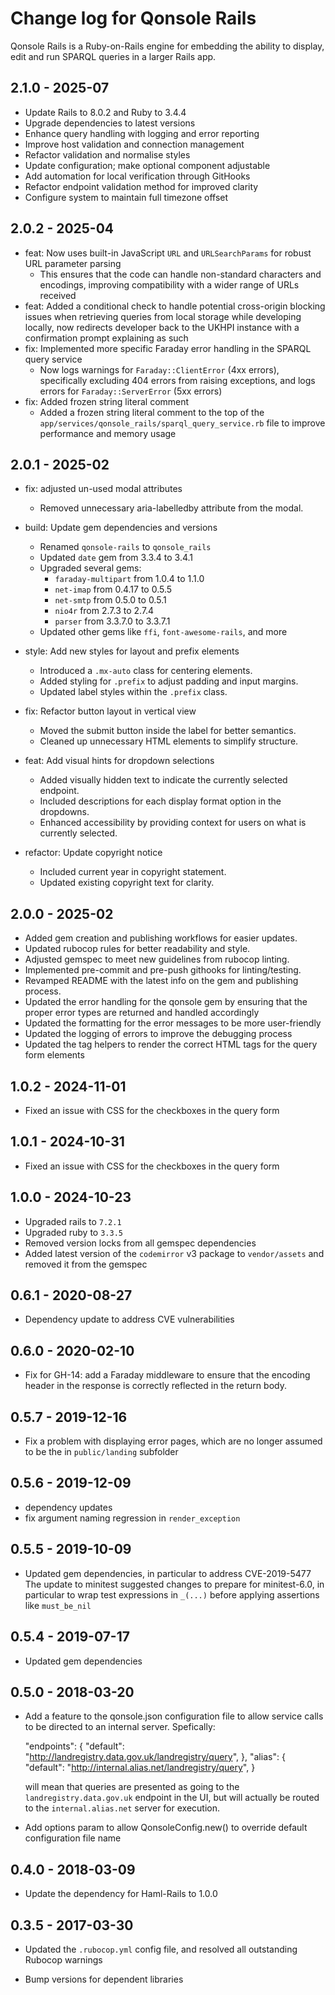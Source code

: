 # Change log for Qonsole Rails

Qonsole Rails is a Ruby-on-Rails engine for embedding the ability to display,
edit and run SPARQL queries in a larger Rails app.

## 2.1.0 - 2025-07

- Update Rails to 8.0.2 and Ruby to 3.4.4
- Upgrade dependencies to latest versions
- Enhance query handling with logging and error reporting
- Improve host validation and connection management
- Refactor validation and normalise styles
- Update configuration; make optional component adjustable
- Add automation for local verification through GitHooks
- Refactor endpoint validation method for improved clarity
- Configure system to maintain full timezone offset

## 2.0.2 - 2025-04

- feat: Now uses built-in JavaScript `URL` and `URLSearchParams` for robust URL
  parameter parsing
  - This ensures that the code can handle non-standard characters and encodings,
    improving compatibility with a wider range of URLs received
- feat: Added a conditional check to handle potential cross-origin blocking
  issues when retrieving queries from local storage while developing locally,
  now redirects developer back to the UKHPI instance with a confirmation prompt
  explaining as such
- fix: Implemented more specific Faraday error handling in the SPARQL query
  service
  - Now logs warnings for `Faraday::ClientError` (4xx errors), specifically
    excluding 404 errors from raising exceptions, and logs errors for
    `Faraday::ServerError` (5xx errors)
- fix: Added frozen string literal comment
  - Added a frozen string literal comment to the top of the
    `app/services/qonsole_rails/sparql_query_service.rb` file to improve
    performance and memory usage

## 2.0.1 - 2025-02

- fix: adjusted un-used modal attributes
  - Removed unnecessary aria-labelledby attribute from the modal.
- build: Update gem dependencies and versions
  - Renamed `qonsole-rails` to `qonsole_rails`
  - Updated `date` gem from 3.3.4 to 3.4.1
  - Upgraded several gems:
    - `faraday-multipart` from 1.0.4 to 1.1.0
    - `net-imap` from 0.4.17 to 0.5.5
    - `net-smtp` from 0.5.0 to 0.5.1
    - `nio4r` from 2.7.3 to 2.7.4
    - `parser` from 3.3.7.0 to 3.3.7.1
  - Updated other gems like `ffi`, `font-awesome-rails`, and more

- style: Add new styles for layout and prefix elements
  - Introduced a `.mx-auto` class for centering elements.
  - Added styling for `.prefix` to adjust padding and input margins.
  - Updated label styles within the `.prefix` class.
- fix: Refactor button layout in vertical view
  - Moved the submit button inside the label for better semantics.
  - Cleaned up unnecessary HTML elements to simplify structure.
- feat: Add visual hints for dropdown selections
  - Added visually hidden text to indicate the currently selected endpoint.
  - Included descriptions for each display format option in the dropdowns.
  - Enhanced accessibility by providing context for users on what is currently
    selected.
- refactor: Update copyright notice
  - Included current year in copyright statement.
  - Updated existing copyright text for clarity.

## 2.0.0 - 2025-02

- Added gem creation and publishing workflows for easier updates.
- Updated rubocop rules for better readability and style.
- Adjusted gemspec to meet new guidelines from rubocop linting.
- Implemented pre-commit and pre-push githooks for linting/testing.
- Revamped README with the latest info on the gem and publishing process.
- Updated the error handling for the qonsole gem by ensuring that the proper
  error types are returned and handled accordingly
- Updated the formatting for the error messages to be more user-friendly
- Updated the logging of errors to improve the debugging process
- Updated the tag helpers to render the correct HTML tags for the query form
  elements

## 1.0.2 - 2024-11-01

- Fixed an issue with CSS for the checkboxes in the query form

## 1.0.1 - 2024-10-31

- Fixed an issue with CSS for the checkboxes in the query form

## 1.0.0 - 2024-10-23

- Upgraded rails to `7.2.1`
- Upgraded ruby to `3.3.5`
- Removed version locks from all gemspec dependencies
- Added latest version of the `codemirror` v3 package to `vendor/assets` and
  removed it from the gemspec

## 0.6.1 - 2020-08-27

- Dependency update to address CVE vulnerabilities

## 0.6.0 - 2020-02-10

- Fix for GH-14: add a Faraday middleware to ensure that the encoding header in
  the response is correctly reflected in the return body.

## 0.5.7 - 2019-12-16

- Fix a problem with displaying error pages, which are no longer assumed to be
  the in `public/landing` subfolder

## 0.5.6 - 2019-12-09

- dependency updates
- fix argument naming regression in `render_exception`

## 0.5.5 - 2019-10-09

- Updated gem dependencies, in particular to address CVE-2019-5477 The update to
  minitest suggested changes to prepare for minitest-6.0, in particular to wrap
  test expressions in `_(...)` before applying assertions like `must_be_nil`

## 0.5.4 - 2019-07-17

- Updated gem dependencies

## 0.5.0 - 2018-03-20

- Add a feature to the qonsole.json configuration file to allow service calls to
  be directed to an internal server. Spefically:

    "endpoints": { "default":
      "<http://landregistry.data.gov.uk/landregistry/query>", }, "alias": {
    "default": "<http://internal.alias.net/landregistry/query>", }

  will mean that queries are presented as going to the
  `landregistry.data.gov.uk` endpoint in the UI, but will actually be routed to
  the `internal.alias.net` server for execution.

- Add options param to allow QonsoleConfig.new() to override default
  configuration file name

## 0.4.0 - 2018-03-09

- Update the dependency for Haml-Rails to 1.0.0

## 0.3.5 - 2017-03-30

- Updated the `.rubocop.yml` config file, and resolved all outstanding Rubocop
  warnings

- Bump versions for dependent libraries
